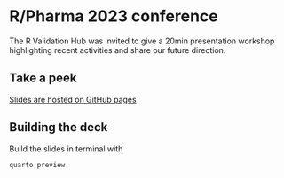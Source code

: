 # R/Pharma 2023 conference

The R Validation Hub was invited to give a 20min presentation workshop highlighting 
recent activities and share our future direction.

## Take a peek

[Slides are hosted on GitHub pages](https://pharmar.github.io/events-Rpharma2023)

## Building the deck

Build the slides in terminal with

```
quarto preview
```